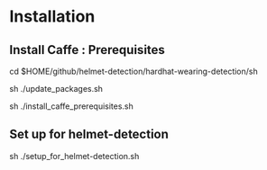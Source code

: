 # Installation #
## Install Caffe : Prerequisites ##

cd $HOME/github/helmet-detection/hardhat-wearing-detection/sh

sh ./update_packages.sh

sh ./install_caffe_prerequisites.sh 

## Set up for helmet-detection  ##

sh ./setup_for_helmet-detection.sh